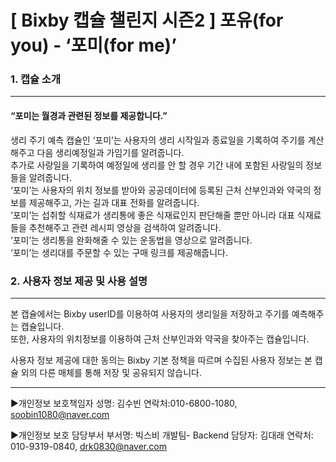 
[ Bixby  캡슐 챌린지 시즌2 ] 포유(for you) - ‘포미(for me)’
==============================================================
### 1. 캡슐 소개
----------------
#### “포미는 월경과 관련된 정보를 제공합니다.”

생리 주기 예측 캡슐인 ‘포미’는 사용자의 생리 시작일과 종료일을 기록하여 주기를 계산해주고 다음 생리예정일과 가임기를 알려줍니다.  
추가로 사랑일을 기록하여 예정일에 생리를 안 할 경우 기간 내에 포함된 사랑일의 정보들을 알려줍니다.  
‘포미’는 사용자의 위치 정보를 받아와 공공데이터에 등록된 근처 산부인과와 약국의 정보를 제공해주고, 가는 길과 대표 전화를 알려줍니다.  
‘포미’는 섭취할 식재료가 생리통에 좋은 식재료인지 판단해줄 뿐만 아니라 대표 식재료들을 추천해주고 관련 레시피 영상을 검색하여 알려줍니다.  
‘포미’는 생리통을 완화해줄 수 있는 운동법을 영상으로 알려줍니다.  
‘포미’는 생리대를 주문할 수 있는 구매 링크를 제공해줍니다.  


### 2. 사용자 정보 제공 및 사용 설명
-----------------------------------
본 캡슐에서는 Bixby userID를 이용하여 사용자의 생리일을 저장하고 주기를 예측해주는 캡슐입니다.  
또한, 사용자의 위치정보를 이용하여 근처 산부인과와 약국을 찾아주는 캡슐입니다.  

사용자 정보 제공에 대한 동의는 Bixby 기본 정책을 따르며 수집된 사용자 정보는 본 캡슐 외의 다른 매체를 통해 저장 및 공유되지 않습니다.

---------------------------------------------------------
▶개인정보 보호책임자
성명: 김수빈
연락처:010-6800-1080, soobin1080@naver.com

▶개인정보 보호 담당부서
부서명: 빅스비 개발팀- Backend
담당자: 김대래
연락처: 010-9319-0840, drk0830@naver.com 
